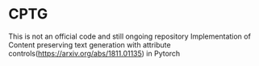 # CPTG
This is not an official code and still ongoing repository
Implementation of Content preserving text generation with attribute controls(https://arxiv.org/abs/1811.01135) in Pytorch
